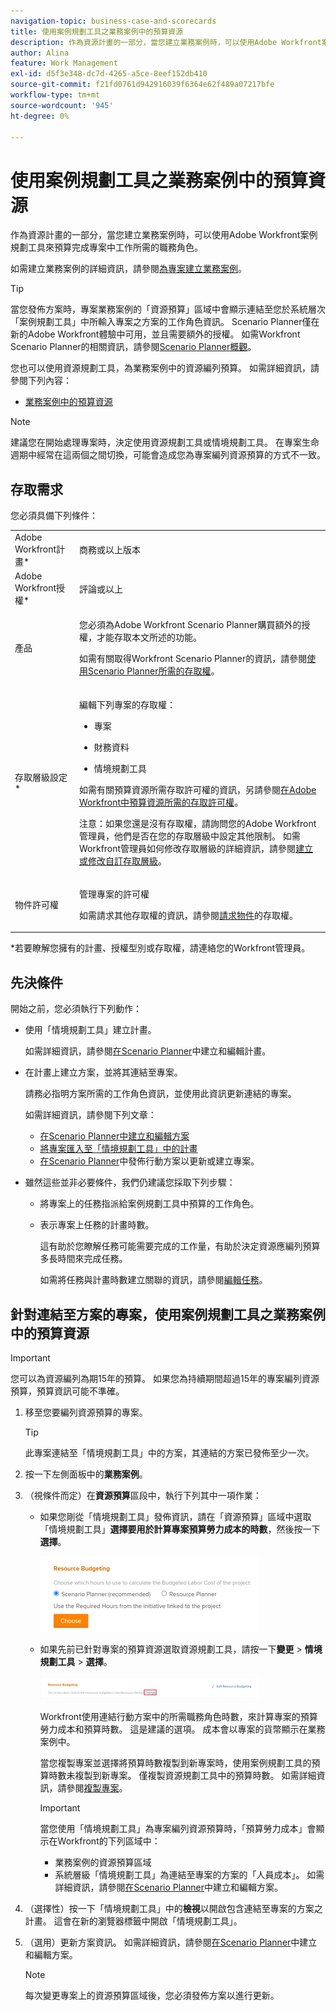 ```yaml
---
navigation-topic: business-case-and-scorecards
title: 使用案例規劃工具之業務案例中的預算資源
description: 作為資源計畫的一部分，當您建立業務案例時，可以使用Adobe Workfront案例規劃工具來預算完成專案中工作所需的職務角色。
author: Alina
feature: Work Management
exl-id: d5f3e348-dc7d-4265-a5ce-8eef152db410
source-git-commit: f21fd0761d942916039f6364e62f489a07217bfe
workflow-type: tm+mt
source-wordcount: '945'
ht-degree: 0%

---
```


# 使用案例規劃工具之業務案例中的預算資源

作為資源計畫的一部分，當您建立業務案例時，可以使用Adobe Workfront案例規劃工具來預算完成專案中工作所需的職務角色。

如需建立業務案例的詳細資訊，請參閱[為專案建立業務案例](../../../manage-work/projects/define-a-business-case/create-business-case.md)。

>[!TIP]
>
>當您發佈方案時，專案業務案例的「資源預算」區域中會顯示連結至您於系統層次「案例規劃工具」中所輸入專案之方案的工作角色資訊。 Scenario Planner僅在新的Adobe Workfront體驗中可用，並且需要額外的授權。 如需Workfront Scenario Planner的相關資訊，請參閱[Scenario Planner概觀](../../../scenario-planner/scenario-planner-overview.md)。

您也可以使用資源規劃工具，為業務案例中的資源編列預算。 如需詳細資訊，請參閱下列內容：

* [業務案例中的預算資源](../../../manage-work/projects/define-a-business-case/budget-resources-in-business-case.md)
  <!--* [Budget resources by project in the Resource Planner](../../../resource-mgmt/resource-planning/budget-by-project-resource-planner-d.md)-->

>[!NOTE]
>
>建議您在開始處理專案時，決定使用資源規劃工具或情境規劃工具。 在專案生命週期中經常在這兩個之間切換，可能會造成您為專案編列資源預算的方式不一致。

## 存取需求

您必須具備下列條件：

<table style="table-layout:auto"> 
 <col> 
 </col> 
 <col> 
 </col> 
 <tbody> 
  <tr> 
   <td role="rowheader">Adobe Workfront計畫*</td> 
   <td> <p>商務或以上版本</p> </td> 
  </tr> 
  <tr> 
   <td role="rowheader">Adobe Workfront授權*</td> 
   <td> <p>評論或以上</p> </td> 
  </tr> 
  <tr> 
   <td role="rowheader">產品</td> 
   <td> <p>您必須為Adobe Workfront Scenario Planner購買額外的授權，才能存取本文所述的功能。</p> <p>如需有關取得Workfront Scenario Planner的資訊，請參閱<a href="../../../scenario-planner/access-needed-to-use-sp.md" class="MCXref xref">使用Scenario Planner所需的存取權</a>。 </p> </td> 
  </tr> 
  <tr> 
   <td role="rowheader">存取層級設定*</td> 
   <td> <p>編輯下列專案的存取權： </p> 
    <ul> 
     <li> <p>專案</p> </li> 
     <li> <p>財務資料</p> </li> 
     <li> <p>情境規劃工具 </p> </li> 
    </ul> <p>如需有關預算資源所需存取許可權的資訊，另請參閱<a href="../../../resource-mgmt/resource-planning/access-needed-to-budget-resources.md" class="MCXref xref">在Adobe Workfront中預算資源所需的存取許可權</a>。</p> <p>注意：如果您還是沒有存取權，請詢問您的Adobe Workfront管理員，他們是否在您的存取層級中設定其他限制。 如需Workfront管理員如何修改存取層級的詳細資訊，請參閱<a href="../../../administration-and-setup/add-users/configure-and-grant-access/create-modify-access-levels.md" class="MCXref xref">建立或修改自訂存取層級</a>。</p> </td> 
  </tr> 
  <tr> 
   <td role="rowheader">物件許可權</td> 
   <td> <p>管理專案的許可權</p> <p>如需請求其他存取權的資訊，請參閱<a href="../../../workfront-basics/grant-and-request-access-to-objects/request-access.md" class="MCXref xref">請求物件</a>的存取權。</p> </td> 
  </tr> 
 </tbody> 
</table>

&#42;若要瞭解您擁有的計畫、授權型別或存取權，請連絡您的Workfront管理員。

## 先決條件

開始之前，您必須執行下列動作：

* 使用「情境規劃工具」建立計畫。

  如需詳細資訊，請參閱[在Scenario Planner](../../../scenario-planner/create-and-edit-plans.md)中建立和編輯計畫。

* 在計畫上建立方案，並將其連結至專案。

  請務必指明方案所需的工作角色資訊，並使用此資訊更新連結的專案。

  如需詳細資訊，請參閱下列文章：

   * [在Scenario Planner中建立和編輯方案](../../../scenario-planner/create-and-edit-initiatives.md)
   * [將專案匯入至「情境規劃工具」中的計畫](../../../scenario-planner/import-projects-to-plans.md)
   * [在Scenario Planner](../../../scenario-planner/publish-scenarios-update-projects.md)中發佈行動方案以更新或建立專案。

* 雖然這些並非必要條件，我們仍建議您採取下列步驟：

   * 將專案上的任務指派給案例規劃工具中預算的工作角色。
   * 表示專案上任務的計畫時數。

     這有助於您瞭解任務可能需要完成的工作量，有助於決定資源應編列預算多長時間來完成任務。

     如需將任務與計畫時數建立關聯的資訊，請參閱[編輯任務](../../../manage-work/tasks/manage-tasks/edit-tasks.md)。

## 針對連結至方案的專案，使用案例規劃工具之業務案例中的預算資源

>[!IMPORTANT]
>
>您可以為資源編列為期15年的預算。 如果您為持續期間超過15年的專案編列資源預算，預算資訊可能不準確。
><!--
><MadCap:conditionalText data-mc-conditions="QuicksilverOrClassic.Draft mode">>
>(is this still accurate for the Scenario Planner?)>
></MadCap:conditionalText>>
>-->

1. 移至您要編列資源預算的專案。

   >[!TIP]
   >
   >此專案連結至「情境規劃工具」中的方案，其連結的方案已發佈至少一次。

1. 按一下左側面板中的&#x200B;**業務案例**。
1. （視條件而定）在&#x200B;**資源預算**&#x200B;區段中，執行下列其中一項作業：

   * 如果您剛從「情境規劃工具」發佈資訊，請在「資源預算」區域中選取「情境規劃工具」**選擇要用於計算專案預算勞力成本的時數**，然後按一下&#x200B;**選擇**。

     ![資源規劃工具中的業務案例與選擇按鈕](assets/business-case-sp-selected-with-choose-button-350x121.png)

   * 如果先前已針對專案的預算資源選取資源規劃工具，請按一下&#x200B;**變更** > **情境規劃工具** > **選擇**。

     ![具有「選擇」按鈕的情境規劃工具中的業務案例](assets/business-case-rp-selected-change-option-to-switch-to-sp-highlighted-350x37.png)

     Workfront使用連結行動方案中的所需職務角色時數，來計算專案的預算勞力成本和預算時數。 這是建議的選項。 成本會以專案的貨幣顯示在業務案例中。

     當您複製專案並選擇將預算時數複製到新專案時，使用案例規劃工具的預算時數未複製到新專案。 僅複製資源規劃工具中的預算時數。 如需詳細資訊，請參閱[複製專案](../manage-projects/copy-project.md)。

     >[!IMPORTANT]
     >
     >當您使用「情境規劃工具」為專案編列資源預算時，「預算勞力成本」會顯示在Workfront的下列區域中：
     >
     >   
     >   
     >   * 業務案例的資源預算區域
     >   * 系統層級「情境規劃工具」為連結至專案的方案的「人員成本」。 如需詳細資訊，請參閱[在Scenario Planner](../../../scenario-planner/create-and-edit-initiatives.md)中建立和編輯方案。
     >   
     >

1. （選擇性）按一下「情境規劃工具」中的&#x200B;**檢視**&#x200B;以開啟包含連結至專案的方案之計畫。 這會在新的瀏覽器標籤中開啟「情境規劃工具」。
1. （選用）更新方案資訊。 如需詳細資訊，請參閱[在Scenario Planner](../../../scenario-planner/create-and-edit-initiatives.md)中建立和編輯方案。

   >[!NOTE]
   >
   >每次變更專案上的資源預算區域後，您必須發佈方案以進行更新。
